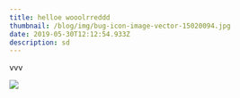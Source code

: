 ```yaml
---
title: helloe wooolrreddd
thumbnail: /blog/img/bug-icon-image-vector-15020094.jpg
date: 2019-05-30T12:12:54.933Z
description: sd
---
```

vvv

![](/blog/img/c0fdbe5817b2764262520fd1905e1f75.jpg)
